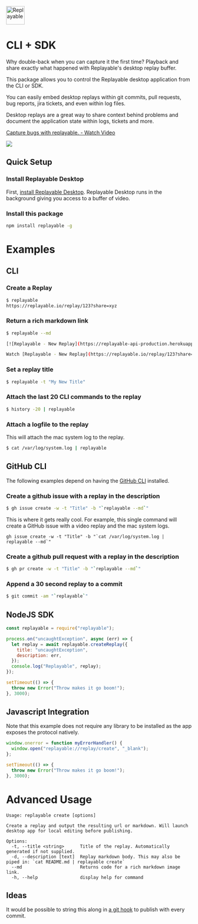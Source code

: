 <img src="https://user-images.githubusercontent.com/318295/204898620-922afee0-5415-46a9-a84f-ae6237001bf0.png" height="50" alt="Replayable"/>

# CLI + SDK

Why double-back when you can capture it the first time? Playback and share exactly what happened with Replayable's desktop replay buffer.

This package allows you to control the Replayable desktop application from the CLI or SDK.

You can easily embed desktop replays within git commits, pull requests, bug reports, jira tickets, and even within log files.

Desktop replays are a great way to share context behind problems and document the application state within logs, tickets and more.

<a href="https://www.loom.com/share/ea9c2831013a4b5eb996bd47f8178f4e">
  <p>Capture bugs with replayable. - Watch Video</p>
  <img style="max-width:300px;" src="https://cdn.loom.com/sessions/thumbnails/ea9c2831013a4b5eb996bd47f8178f4e-with-play.gif">
</a>

## Quick Setup

### Install Replayable Desktop

First, [install Replayable Desktop](https://replayable.io/?betacode=CLIENTRY). Replayable Desktop runs in the background giving you access to a buffer of video.

### Install this package

```sh
npm install replayable -g
```

# Examples

## CLI

### Create a Replay

```sh
$ replayable
https://replayable.io/replay/123?share=xyz
```

### Return a rich markdown link

```sh
$ replayable --md

[![Replayable - New Replay](https://replayable-api-production.herokuapp.com/replay/123/gif?shareKey=xyz)](https://replayable.io/replay/123?share=xyz)

Watch [Replayable - New Replay](https://replayable.io/replay/123?share=xyz) on Replayable
```

### Set a replay title

```sh
$ replayable -t "My New Title"
```

### Attach the last 20 CLI commands to the replay

```sh
$ history -20 | replayable
```

### Attach a logfile to the replay

This will attach the mac system log to the replay.

```sh
$ cat /var/log/system.log | replayable
```

## GitHub CLI

The following examples depend on having the [GitHub CLI](https://cli.github.com/) installed.

### Create a github issue with a replay in the description

```sh
$ gh issue create -w -t "Title" -b "`replayable --md`"
```

This is where it gets really cool. For example, this single command will create a GitHub issue with a video replay and the mac system logs.

```
gh issue create -w -t "Title" -b "`cat /var/log/system.log | replayable --md`"
```

### Create a github pull request with a replay in the description

```sh
$ gh pr create -w -t "Title" -b "`replayable --md`"
```

### Append a 30 second replay to a commit

```sh
$ git commit -am "`replayable`"
```

## NodeJS SDK

```js
const replayable = require("replayable");

process.on("uncaughtException", async (err) => {
  let replay = await replayable.createReplay({
    title: "uncaughtException",
    description: err,
  });
  console.log("Replayable", replay);
});

setTimeout(() => {
  throw new Error("Throw makes it go boom!");
}, 3000);
```

## Javascript Integration

Note that this example does not require any library to be installed as the app exposes the protocol natively.

```js
window.onerror = function myErrorHandler() {
  window.open("replayable://replay/create", "_blank");
};

setTimeout(() => {
  throw new Error("Throw makes it go boom!");
}, 3000);
```

# Advanced Usage

```
Usage: replayable create [options]

Create a replay and output the resulting url or markdown. Will launch desktop app for local editing before publishing.

Options:
  -t, --title <string>      Title of the replay. Automatically generated if not supplied.
  -d, --description [text]  Replay markdown body. This may also be piped in: `cat README.md | replayable create`
  --md                      Returns code for a rich markdown image link.
  -h, --help                display help for command
```

## Ideas

It would be possible to string this along in [a git hook](https://git-scm.com/book/en/v2/Customizing-Git-Git-Hooks) to publish with every commit.
